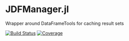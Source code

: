 # JDFManager.jl
Wrapper around DataFrameTools for caching result sets




[![Build Status](https://github.com/lawless-m/JDFManager.jl/actions/workflows/CI.yml/badge.svg?branch=main)](https://github.com/lawless-m/JDFManager.jl/actions/workflows/CI.yml?query=branch%3Amain)
[![Coverage](https://codecov.io/gh/lawless-m/JDFManager.jl/branch/main/graph/badge.svg)](https://codecov.io/gh/lawless-m/JDFManager.jl)




